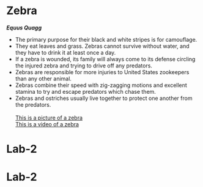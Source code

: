 # Zebra <br>
***Equus Quagg*** <br>
   + The primary purpose for their black and white stripes is for camouflage. <br>
   + They eat leaves and grass. Zebras cannot survive without water, and they have to drink it at least once a day. <br>
   + If a zebra is wounded, its family will always come to its defense circling the injured zebra and trying to drive off any predators. <br>
   + Zebras are responsible for more injuries to United States zookeepers than any other animal. <br>
   + Zebras combine their speed with zig-zagging motions and excellent stamina to try and escape predators which chase them. <br>
   + Zebras and ostriches usually live together to protect one another from the predators. <br>  
[This is a picture of a zebra](https://unsplash.com/photos/UgidX4V13Gc) <br>
[This is a video of a zebra](https://www.youtube.com/watch?v=kWxnadQI5Qw) <br>
# Lab-2
# Lab-2
